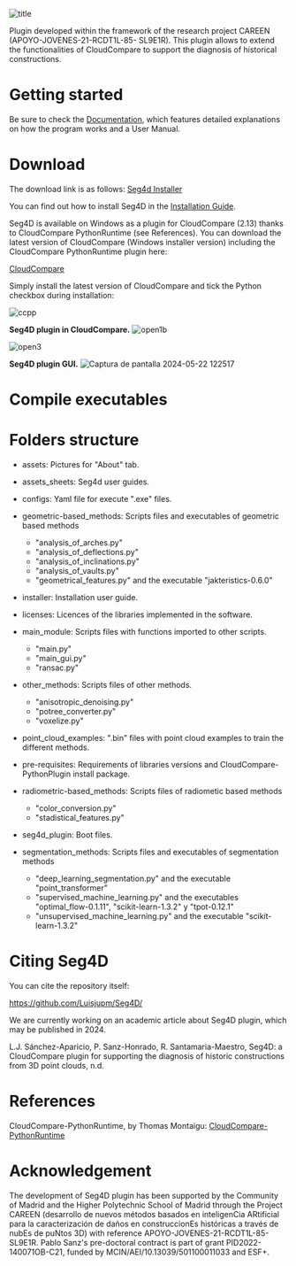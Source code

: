 ![title](https://github.com/Luisjupm/Seg4D/assets/107433987/07a2e9ef-6ae5-4121-a1aa-df4e7101e47a)

Plugin developed within the framework of the research project CAREEN (APOYO-JOVENES-21-RCDT1L-85- SL9E1R). This plugin allows to extend the functionalities of CloudCompare to support the diagnosis of historical constructions.

# Getting started
Be sure to check the [Documentation](https://github.com/Luisjupm/Seg4D/blob/main/assets_sheets/guide_construction-system-segmentation.pdf), which features detailed explanations on how the program works and a User Manual.

# Download
The download link is as follows: [Seg4d Installer](https://drive.upm.es/s/vKEtCr6SgbCUKbG)

You can find out how to install Seg4D in the [Installation Guide](https://github.com/Luisjupm/Seg4D/blob/main/installer/seg4d_installation_guide.pdf).

Seg4D is available on Windows as a plugin for CloudCompare (2.13) thanks to CloudCompare PythonRuntime (see References). You can download the latest version of CloudCompare (Windows installer version) including the CloudCompare PythonRuntime plugin here:

[CloudCompare](https://www.danielgm.net/cc/)

Simply install the latest version of CloudCompare and tick the Python checkbox during installation:

![ccpp](https://github.com/Luisjupm/Seg4D/assets/107433987/71bf7405-c45e-48fb-9334-7d44d65f578b)

**Seg4D plugin in CloudCompare.**
![open1b](https://github.com/Luisjupm/Seg4D/assets/107433987/156c4ea9-1caa-4da5-ada3-c80e85a8b22b)

![open3](https://github.com/Luisjupm/Seg4D/assets/107433987/5bd03527-dcbe-4345-82c6-8df9578c979f)

**Seg4D plugin GUI.**
![Captura de pantalla 2024-05-22 122517](https://github.com/Luisjupm/Seg4D/assets/107433987/2a84dd3b-5d17-4ca4-8d3f-852e7cc64ad1)

# Compile executables


# Folders structure

- assets: Pictures for "About" tab.

- assets_sheets: Seg4d user guides.

- configs: Yaml file for execute ".exe" files.

- geometric-based_methods: Scripts files and executables of geometric based methods
	- "analysis_of_arches.py"
	- "analysis_of_deflections.py"
	- "analysis_of_inclinations.py"
	- "analysis_of_vaults.py"
	- "geometrical_features.py" and the executable "jakteristics-0.6.0"

- installer: Installation user guide.

- licenses: Licences of the libraries implemented in the software.

- main_module: Scripts files with functions imported to other scripts.
	- "main.py"
	- "main_gui.py"
	- "ransac.py"

- other_methods: Scripts files of other methods.
	- "anisotropic_denoising.py"
	- "potree_converter.py"
	- "voxelize.py"

- point_cloud_examples: ".bin" files with point cloud examples to train the different methods.

- pre-requisites: Requirements of libraries versions and CloudCompare-PythonPlugin install package.

- radiometric-based_methods: Scripts files of radiometic based methods
	- "color_conversion.py"
	- "stadistical_features.py"

- seg4d_plugin: Boot files.

- segmentation_methods: Scripts files and executables of segmentation methods
	- "deep_learning_segmentation.py" and the executable "point_transformer" 
	- "supervised_machine_learning.py" and the executables "optimal_flow-0.1.11", "scikit-learn-1.3.2" y "tpot-0.12.1"
	- "unsupervised_machine_learning.py" and the executable "scikit-learn-1.3.2"

# Citing Seg4D
You can cite the repository itself:

https://github.com/Luisjupm/Seg4D/

We are currently working on an academic article about Seg4D plugin, which may be published in 2024.

L.J. Sánchez-Aparicio, P. Sanz-Honrado, R. Santamaria-Maestro, Seg4D: a CloudCompare plugin for supporting the diagnosis of historic constructions from 3D point clouds, n.d.

# References
CloudCompare-PythonRuntime, by Thomas Montaigu: [CloudCompare-PythonRuntime](https://github.com/tmontaigu/CloudCompare-PythonRuntime)

# Acknowledgement
The development of Seg4D plugin has been supported by the Community of Madrid and the Higher Polytechnic School of Madrid through the Project CAREEN (desarrollo de nuevos métodos basados en inteligenCia ARtificial para la caracterización de daños en construccionEs históricas a través de nubEs de puNtos 3D) with reference APOYO-JOVENES-21-RCDT1L-85-SL9E1R. Pablo Sanz's pre-doctoral contract is part of grant PID2022-140071OB-C21, funded by MCIN/AEI/10.13039/501100011033 and ESF+.

